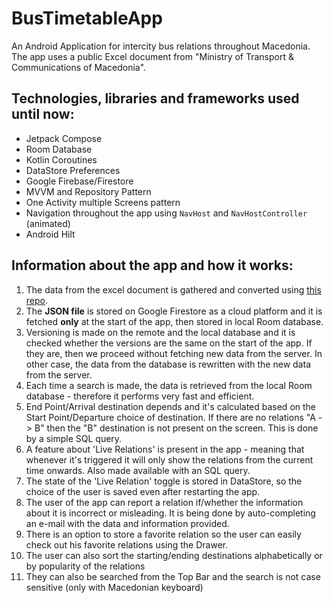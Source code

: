 # BusTimetableApp

An Android Application for intercity bus relations throughout Macedonia.
The app uses a public Excel document from "Ministry of Transport & Communications of Macedonia".

## Technologies, libraries and frameworks used until now:
- Jetpack Compose
- Room Database
- Kotlin Coroutines
- DataStore Preferences
- Google Firebase/Firestore
- MVVM and Repository Pattern
- One Activity multiple Screens pattern
- Navigation throughout the app using `NavHost` and `NavHostController` (animated)
- Android Hilt


## Information about the app and how it works:
1. The data from the excel document is gathered and converted using [this repo](https://github.com/viktorilievski/Bus-Timetable-Excel-To-Json).
2. The **JSON file** is stored on Google Firestore as a cloud platform and it is fetched **only** at the start of the app, then stored in local Room database.
3. Versioning is made on the remote and the local database and it is checked whether the versions are the same on the start of the app. If they are, then we proceed without fetching new data from the server. In other case, the data from the database is rewritten with the new data from the server.
4. Each time a search is made, the data is retrieved from the local Room database - therefore it performs very fast and efficient.
5. End Point/Arrival destination depends and it's calculated based on the Start Point/Departure choice of destination. If there are no relations "A -> B" then the "B" destination is not present on the screen. This is done by a simple SQL query.
6. A feature about 'Live Relations' is present in the app - meaning that whenever it's triggered it will only show the relations from the current time onwards. Also made available with an SQL query.
7. The state of the 'Live Relation' toggle is stored in DataStore, so the choice of the user is saved even after restarting the app.
8. The user of the app can report a relation if/whether the information about it is incorrect or misleading. It is being done by auto-completing an e-mail with the data and information provided.
9. There is an option to store a favorite relation so the user can easily check out his favorite relations using the Drawer.
10. The user can also sort the starting/ending destinations alphabetically or by popularity of the relations
11. They can also be searched from the Top Bar and the search is not case sensitive (only with Macedonian keyboard)
